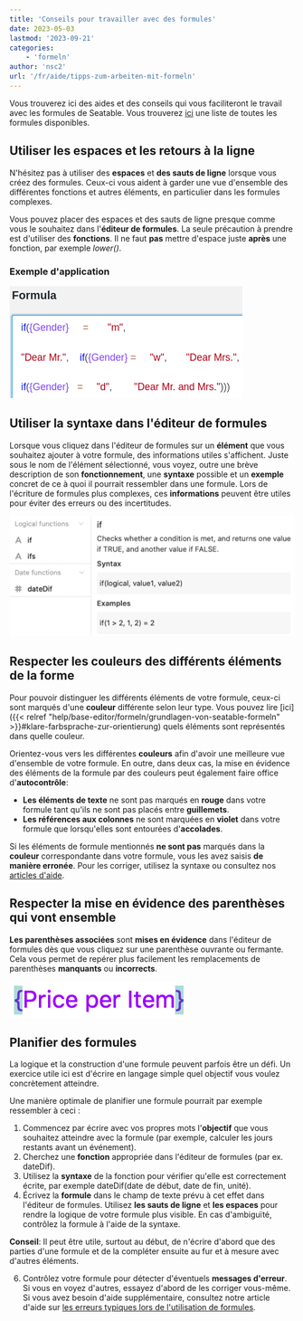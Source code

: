 ```yaml
---
title: 'Conseils pour travailler avec des formules'
date: 2023-05-03
lastmod: '2023-09-21'
categories:
    - 'formeln'
author: 'nsc2'
url: '/fr/aide/tipps-zum-arbeiten-mit-formeln'
---
```


Vous trouverez ici des aides et des conseils qui vous faciliteront le travail avec les formules de Seatable. Vous trouverez [ici](https://seatable.io/fr/docs/formeln/formelreferenz/) une liste de toutes les formules disponibles.

## Utiliser les espaces et les retours à la ligne

N'hésitez pas à utiliser des **espaces** et **des sauts de ligne** lorsque vous créez des formules. Ceux-ci vous aident à garder une vue d'ensemble des différentes fonctions et autres éléments, en particulier dans les formules complexes.

Vous pouvez placer des espaces et des sauts de ligne presque comme vous le souhaitez dans l'**éditeur de formules**. La seule précaution à prendre est d'utiliser des **fonctions**. Il ne faut **pas** mettre d'espace juste **après** une fonction, par exemple _lower()_.

### Exemple d'application

![Les espaces et les retours à la ligne peuvent être placés presque n'importe où dans l'assistant de formules. La seule exception concerne les fonctions.](images/benutzen-Sie-leerzeichen-und-spaltenumbrueche.png)

## Utiliser la syntaxe dans l'éditeur de formules

Lorsque vous cliquez dans l'éditeur de formules sur un **élément** que vous souhaitez ajouter à votre formule, des informations utiles s'affichent. Juste sous le nom de l'élément sélectionné, vous voyez, outre une brève description de son **fonctionnement**, une **syntaxe** possible et un **exemple** concret de ce à quoi il pourrait ressembler dans une formule. Lors de l'écriture de formules plus complexes, ces **informations** peuvent être utiles pour éviter des erreurs ou des incertitudes.

![Informations sur un élément dans l'assistant de formules](images/Informationen-zu-einem-Element.png)

## Respecter les couleurs des différents éléments de la forme

Pour pouvoir distinguer les différents éléments de votre formule, ceux-ci sont marqués d'une **couleur** différente selon leur type. Vous pouvez lire [ici]({{< relref "help/base-editor/formeln/grundlagen-von-seatable-formeln" >}}#klare-farbsprache-zur-orientierung) quels éléments sont représentés dans quelle couleur.

Orientez-vous vers les différentes **couleurs** afin d'avoir une meilleure vue d'ensemble de votre formule. En outre, dans deux cas, la mise en évidence des éléments de la formule par des couleurs peut également faire office d'**autocontrôle**:

- **Les éléments de texte** ne sont pas marqués en **rouge** dans votre formule tant qu'ils ne sont pas placés entre **guillemets**.
- **Les références aux colonnes** ne sont marquées en **violet** dans votre formule que lorsqu'elles sont entourées d'**accolades**.

Si les éléments de formule mentionnés **ne sont pas** marqués dans la **couleur** correspondante dans votre formule, vous les avez saisis **de manière erronée**. Pour les corriger, utilisez la syntaxe ou consultez nos [articles d'aide](https://seatable.io/fr/docs-category/formeln/).

## Respecter la mise en évidence des parenthèses qui vont ensemble

**Les parenthèses associées** sont **mises en évidence** dans l'éditeur de formules dès que vous cliquez sur une parenthèse ouvrante ou fermante. Cela vous permet de repérer plus facilement les remplacements de parenthèses **manquants** ou **incorrects**.

![Les parenthèses ouvrantes et fermantes sont toujours mises en évidence dans l'éditeur de formules.](images/example-brackets.png)

## Planifier des formules

La logique et la construction d'une formule peuvent parfois être un défi. Un exercice utile ici est d'écrire en langage simple quel objectif vous voulez concrètement atteindre.

Une manière optimale de planifier une formule pourrait par exemple ressembler à ceci :

1. Commencez par écrire avec vos propres mots l'**objectif** que vous souhaitez atteindre avec la formule (par exemple, calculer les jours restants avant un événement).
2. Cherchez une **fonction** appropriée dans l'éditeur de formules (par ex. dateDif).
3. Utilisez la **syntaxe** de la fonction pour vérifier qu'elle est correctement écrite, par exemple dateDif(date de début, date de fin, unité).
4. Écrivez la **formule** dans le champ de texte prévu à cet effet dans l'éditeur de formules. Utilisez **les sauts de ligne** et **les espaces** pour rendre la logique de votre formule plus visible. En cas d'ambiguïté, contrôlez la formule à l'aide de la syntaxe.

**Conseil**: Il peut être utile, surtout au début, de n'écrire d'abord que des parties d'une formule et de la compléter ensuite au fur et à mesure avec d'autres éléments.

6. Contrôlez votre formule pour détecter d'éventuels **messages d'erreur**. Si vous en voyez d'autres, essayez d'abord de les corriger vous-même. Si vous avez besoin d'aide supplémentaire, consultez notre article d'aide sur [les erreurs typiques lors de l'utilisation de formules](https://seatable.io/fr/docs/formeln/typische-fehler-beim-arbeiten-mit-formeln/).
